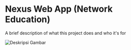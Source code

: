 
# Nexus Web App (Network Education)

A brief description of what this project does and who it's for


![Deskripsi Gambar](https://drive.google.com/uc?export=view&id=1rcPVMifVU0lQV-HOmaEAAQZzJRqiDjMR)

